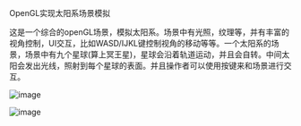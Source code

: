 OpenGL实现太阳系场景模拟

这是一个综合的openGL场景，模拟太阳系。场景中有光照，纹理等，并有丰富的视角控制，UI交互，比如WASD/IJKL键控制视角的移动等等。一个太阳系的场景，场景中有九个星球(算上冥王星)，星球会沿着轨道运动，并且会自转。中间太阳会发出光线，照射到每个星球的表面。并且操作者可以使用按键来和场景进行交互。

![image](https://github.com/Curzsu/SolarSystem/assets/86864691/bcbbfeeb-016e-4d4f-8317-0919d26f1108)

![image](https://github.com/Curzsu/SolarSystem/assets/86864691/0efd83ff-d572-4c99-aae8-194caf27de28)
